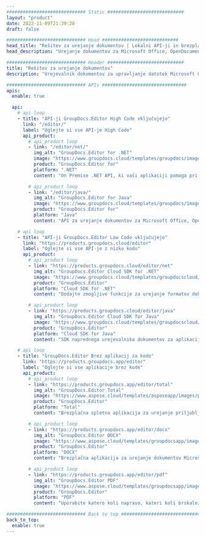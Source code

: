 ```yaml
---
############################# Static ############################
layout: "product"
date: 2022-11-09T21:39:28
draft: false

############################# Head ############################
head_title: "Rešitev za urejanje dokumentov | Lokalni API-ji in brezplačne aplikacije"
head_description: "Urejanje dokumentov za Microsoft Office, OpenDocument, PDF in druge formate datotek z uporabo API-jev na mestu uporabe ali uporabo spletne aplikacije za urejanje dokumentov."

############################# Header ############################
title: "Rešitev za urejanje dokumentov"
description: "Urejevalnik dokumentov za upravljanje datotek Microsoft Office, OpenOffice, PDF, HTML in drugih formatov dokumentov."

############################# APIs ###############################
apis:
  enable: true

  api:
    # api loop
    - title: "API-ji GroupDocs.Editor High Code vključujejo"
      link: "/editor/"
      label: "Oglejte si vse API-je High Code"
      api_product:
        # api_product loop
        - link: "/editor/net/"
          img_alt: "GroupDocs.Editor for .NET"
          image: "https://www.groupdocs.cloud/templates/groupdocs/images/product-logos/groupdocs-editor-net.png"
          product: "GroupDocs.Editor for"
          platform: ".NET"
          content: "On Premise .NET API, ki vaši aplikaciji pomaga pri ogledovanju, urejanju in nato pretvarjanju dokumentov."

        # api_product loop
        - link: "/editor/java/"
          img_alt: "GroupDocs.Editor for Java"
          image: "https://www.groupdocs.cloud/templates/groupdocs/images/product-logos/groupdocs-editor-java.png"
          product: "GroupDocs.Editor for"
          platform: "Java"
          content: "API za urejanje dokumentov za Microsoft Office, OpenOffice, HTML in druge dokumente za upravljanje v aplikacijah, ki temeljijo na Javi."

    # api loop
    - title: "API-ji GroupDocs.Editor Low Code vključujejo"
      link: "https://products.groupdocs.cloud/editor"
      label: "Oglejte si vse API-je z nizko kodo"
      api_product:
        # api_product loop
        - link: "https://products.groupdocs.cloud/editor/net"
          img_alt: "GroupDocs.Editor Cloud SDK for .NET"
          image: "https://www.groupdocs.cloud/templates/groupdocscloud/images/sdk/272x272/groupdocs_editor-for-net.png"
          product: "GroupDocs.Editor"
          platform: "Cloud SDK for .NET"
          content: "Dodajte zmogljive funkcije za urejanje formatov dokumentov v aplikacijah .NET z uporabo Cloud SDK za .NET. Urejajte dokumente MS Office, Web in XML."

        # api_product loop
        - link: "https://products.groupdocs.cloud/editor/java"
          img_alt: "GroupDocs.Editor Cloud SDK for Java"
          image: "https://www.groupdocs.cloud/templates/groupdocscloud/images/sdk/272x272/groupdocs_editor-for-java.png"
          product: "GroupDocs.Editor"
          platform: "Cloud SDK for Java"
          content: "SDK naprednega urejevalnika dokumentov za aplikacije Java za urejanje industrijskih standardnih formatov datotek dokumentov na kateri koli platformi, ki lahko kliče API-je REST."

    # api loop
    - title: "GroupDocs.Editor Brez aplikacij za kodo"
      link: "https://products.groupdocs.app/editor"
      label: "Oglejte si vse aplikacije brez kode"
      api_product:
        # api_product loop
        - link: "https://products.groupdocs.app/editor/total"
          img_alt: "GroupDocs.Editor Total"
          image: "https://www.aspose.cloud/templates/asposeapp/images/products/logo/aspose_editor-app.png"
          product: "GroupDocs.Editor"
          platform: "Total"
          content: "Brezplačna spletna aplikacija za urejanje priljubljenih formatov datotek iz Officea in OpenOffice."

        # api_product loop
        - link: "https://products.groupdocs.app/editor/docx"
          img_alt: "GroupDocs.Editor DOCX"
          image: "https://www.aspose.cloud/templates/groupdocsapp/images/products/logo/groupdocs_words-app.png"
          product: "GroupDocs.Editor"
          platform: "DOCX"
          content: "Brezplačna aplikacija za urejanje dokumentov Microsoft Word v spletu."

        # api_product loop
        - link: "https://products.groupdocs.app/editor/pdf"
          img_alt: "GroupDocs.Editor PDF"
          image: "https://www.aspose.cloud/templates/groupdocsapp/images/products/logo/groupdocs_pdf-app.png"
          product: "GroupDocs.Editor"
          platform: "PDF"
          content: "Uporabite katero koli napravo, kateri koli brskalnik za ogled ali urejanje dokumentov PDF in XPS."

############################# Back to top ###############################
back_to_top:
  enable: true
---
```

